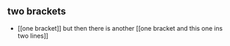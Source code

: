 ## two brackets
- [[one bracket]] but then there is another [[one bracket and
this one ins two lines]]